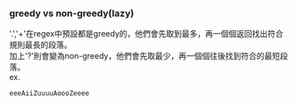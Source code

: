 ### greedy vs non-greedy(lazy)
'.','+'在regex中預設都是greedy的，他們會先取到最多，再一個個返回找出符合規則最長的段落。  
加上'?'則會變為non-greedy，他們會先取最少，再一個個往後找到符合的最短段落。  
ex.  
```re
eeeAiiZuuuuAoooZeeee
```
